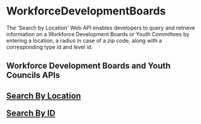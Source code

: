 # WorkforceDevelopmentBoards
The 'Search by Location' Web API enables developers to query and retrieve information on a Workforce Development Boards or Youth Committees by entering a location, a radius in case of a zip code, along with a corresponding type id and level id. 


<h2>Workforce Development Boards and Youth Councils APIs<h2>

<a href="https://www.careeronestop.org/WebAPI/BoardsandCouncils/search-by-location.aspx">Search By Location</a>

<a href="https://www.careeronestop.org/Developers/WebAPI/BoardsandCouncils/search-by-id.aspx">Search By ID</a>


